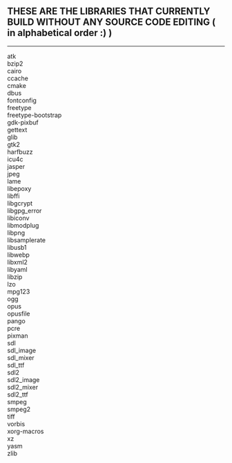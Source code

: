 ## THESE ARE THE LIBRARIES THAT CURRENTLY BUILD WITHOUT ANY SOURCE CODE EDITING ( in alphabetical order :) )

------------------------------------------------------------------------------------------------------------

atk \
bzip2 \
cairo \
ccache \
cmake \
dbus \
fontconfig \
freetype \
freetype-bootstrap \
gdk-pixbuf \
gettext \
glib \
gtk2 \
harfbuzz \
icu4c \
jasper \
jpeg \
lame \
libepoxy \
libffi \
libgcrypt \
libgpg_error \
libiconv \
libmodplug \
libpng \
libsamplerate \
libusb1 \
libwebp \
libxml2 \
libyaml \
libzip \
lzo \
mpg123 \
ogg \
opus \
opusfile \
pango \
pcre \
pixman \
sdl \
sdl_image \
sdl_mixer \
sdl_ttf \
sdl2 \
sdl2_image \
sdl2_mixer \
sdl2_ttf \
smpeg \
smpeg2 \
tiff \
vorbis \
xorg-macros \
xz \
yasm \
zlib